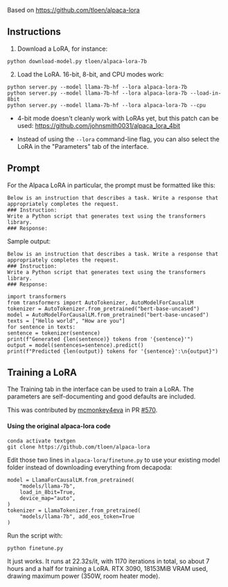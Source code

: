 Based on https://github.com/tloen/alpaca-lora

## Instructions

1. Download a LoRA, for instance:

```
python download-model.py tloen/alpaca-lora-7b
```

2. Load the LoRA. 16-bit, 8-bit, and CPU modes work:

```
python server.py --model llama-7b-hf --lora alpaca-lora-7b
python server.py --model llama-7b-hf --lora alpaca-lora-7b --load-in-8bit
python server.py --model llama-7b-hf --lora alpaca-lora-7b --cpu
```

* 4-bit mode doesn't cleanly work with LoRAs yet, but this patch can be used: https://github.com/johnsmith0031/alpaca_lora_4bit

* Instead of using the `--lora` command-line flag, you can also select the LoRA in the "Parameters" tab of the interface.

## Prompt
For the Alpaca LoRA in particular, the prompt must be formatted like this:

```
Below is an instruction that describes a task. Write a response that appropriately completes the request.
### Instruction:
Write a Python script that generates text using the transformers library.
### Response:
```

Sample output:

```
Below is an instruction that describes a task. Write a response that appropriately completes the request.
### Instruction:
Write a Python script that generates text using the transformers library.
### Response:

import transformers
from transformers import AutoTokenizer, AutoModelForCausalLM
tokenizer = AutoTokenizer.from_pretrained("bert-base-uncased")
model = AutoModelForCausalLM.from_pretrained("bert-base-uncased")
texts = ["Hello world", "How are you"]
for sentence in texts:
sentence = tokenizer(sentence)
print(f"Generated {len(sentence)} tokens from '{sentence}'")
output = model(sentences=sentence).predict()
print(f"Predicted {len(output)} tokens for '{sentence}':\n{output}")
```

## Training a LoRA

The Training tab in the interface can be used to train a LoRA. The parameters are self-documenting and good defaults are included.

This was contributed by [mcmonkey4eva](https://github.com/mcmonkey4eva) in PR [#570](https://github.com/oobabooga/text-generation-webui/pull/570).


#### Using the original alpaca-lora code

```
conda activate textgen
git clone https://github.com/tloen/alpaca-lora
```

Edit those two lines in `alpaca-lora/finetune.py` to use your existing model folder instead of downloading everything from decapoda:

```
model = LlamaForCausalLM.from_pretrained(
    "models/llama-7b",
    load_in_8bit=True,
    device_map="auto",
)
tokenizer = LlamaTokenizer.from_pretrained(
    "models/llama-7b", add_eos_token=True
)
```

Run the script with:

```
python finetune.py
```

It just works. It runs at 22.32s/it, with 1170 iterations in total, so about 7 hours and a half for training a LoRA. RTX 3090, 18153MiB VRAM used, drawing maximum power (350W, room heater mode).